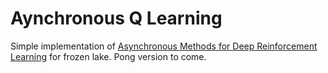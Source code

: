 # Aynchronous Q Learning

Simple implementation of [Asynchronous Methods for Deep Reinforcement Learning](https://arxiv.org/pdf/1602.01783.pdf) for frozen lake. Pong version to come.